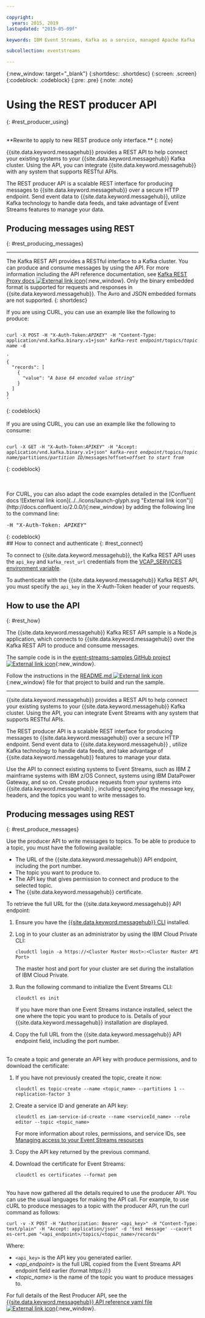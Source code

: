 ```yaml
---

copyright:
  years: 2015, 2019
lastupdated: "2019-05-09f"

keywords: IBM Event Streams, Kafka as a service, managed Apache Kafka

subcollection: eventstreams

---
```


{:new_window: target="_blank"}
{:shortdesc: .shortdesc}
{:screen: .screen}
{:codeblock: .codeblock}
{:pre: .pre}
{:note: .note}

# Using the REST producer API
{: #rest_producer_using}


<br/>
**Rewrite to apply to new REST produce only interface.**
{: note}

{{site.data.keyword.messagehub}} provides a REST API to help connect your existing systems to your {{site.data.keyword.messagehub}} Kafka cluster. Using the API, you can integrate {{site.data.keyword.messagehub}} with any system that supports RESTful APIs.

The REST producer API is a scalable REST interface for producing messages to {{site.data.keyword.messagehub}} over a secure HTTP endpoint. Send event data to {{site.data.keyword.messagehub}}, utilize Kafka technology to handle data feeds, and take advantage of Event Streams features to manage your data.


## Producing messages using REST
{: #rest_producing_messages}


------------
The Kafka REST API provides a RESTful interface to a Kafka
cluster. You can produce and consume messages by using the
API. For more information including the API reference documentation, see [Kafka REST Proxy docs ![External link icon](../../icons/launch-glyph.svg "External link icon")](https://docs.confluent.io/2.0.0/kafka-rest/docs/index.html){:new_window}. Only the binary embedded format is supported for requests and responses in {{site.data.keyword.messagehub}}. The Avro and JSON embedded formats are not supported.
{: shortdesc}

If you are using CURL, you can use an example like the following to produce:
<pre class="pre"><code>
curl -X POST -H "X-Auth-Token:<var class="keyword varname">APIKEY</var>" -H "Content-Type: application/vnd.kafka.binary.v1+json" <var class="keyword varname">kafka-rest endpoint</var>/topics/<var class="keyword varname">topic name</var> -d 

'
{
  "records": [
    {
      "value": "<var class="keyword varname">A base 64 encoded value string</var>"
    }
  ]
}
'
</code></pre>
{: codeblock}
<br/>
<br/>
If you are using CURL, you can use an example like the following to consume:
<pre class="pre"><code>
curl -X GET -H "X-Auth-Token:<var class="keyword varname">APIKEY</var>" -H "Accept: application/vnd.kafka.binary.v1+json" <var class="keyword varname">kafka-rest endpoint</var>/topics/<var class="keyword varname">topic name</var>/partitions/<var class="keyword varname">partition ID</var>/messages?offset=<var class="keyword varname">offset to start from</var>
</code></pre>
{: codeblock}

<br/>
<br/>
For CURL, you can also adapt the code
examples detailed in the [Confluent docs ![External link icon](../../icons/launch-glyph.svg "External link icon")](http://docs.confluent.io/2.0.0/){:new_window} by adding the following line to the command line:
<pre class="pre">-H "X-Auth-Token: <var class="keyword varname">APIKEY</var>"</pre>
{: codeblock}

<br/>
## How to connect and authenticate
{: #rest_connect}

<!-- info was in eventstreams066.md -->

To connect to {{site.data.keyword.messagehub}}, the Kafka REST API uses the <code>api_key</code> and <code>kafka_rest_url</code>
credentials from the [VCAP_SERVICES environment variable](/docs/services/EventStreams?topic=eventstreams-connecting#connect_standard_cf).

To authenticate with the {{site.data.keyword.messagehub}} Kafka REST API, you must specify the <code>api_key</code> in the X-Auth-Token header of your requests.


## How to use the API
{: #rest_how}

<!-- info was in eventstreams097.md -->

The {{site.data.keyword.messagehub}} Kafka REST API sample is a Node.js application, which connects to {{site.data.keyword.messagehub}} over the Kafka REST API to produce and consume messages.

The sample code is in the [event-streams-samples GitHub project ![External link icon](../../icons/launch-glyph.svg "External link icon")](https://github.com/ibm-messaging/event-streams-samples/tree/master/kafka-nodejs-console-sample){:new_window}.

Follow the instructions in the [README.md ![External link icon](../../icons/launch-glyph.svg "External link icon")](https://github.com/ibm-messaging/event-streams-samples/tree/master/kafka-nodejs-console-sample){:new_window} file for that project to build and run the sample.

------------
{{site.data.keyword.messagehub}}  provides a REST API to help connect your existing systems to your {{site.data.keyword.messagehub}} Kafka cluster. Using the API, you can integrate Event Streams with any system that supports RESTful APIs.

The REST producer API is a scalable REST interface for producing messages to {{site.data.keyword.messagehub}}  over a secure HTTP endpoint. Send event data to {{site.data.keyword.messagehub}} , utilize Kafka technology to handle data feeds, and take advantage of {{site.data.keyword.messagehub}} features to manage your data.

Use the API to connect existing systems to Event Streams, such as IBM Z mainframe systems with IBM z/OS Connect, systems using IBM DataPower Gateway, and so on. Create produce requests from your systems into {{site.data.keyword.messagehub}} , including specifying the message key, headers, and the topics you want to write messages to.


## Producing messages using REST
{: #rest_produce_messages}

Use the producer API to write messages to topics. To be able to produce to a topic, you must have the following available:

* The URL of the {{site.data.keyword.messagehub}} API endpoint, including the port number.
* The topic you want to produce to.
* The API key that gives permission to connect and produce to the selected topic.
* The {{site.data.keyword.messagehub}} certificate.

To retrieve the full URL for the {{site.data.keyword.messagehub}} API endpoint:

1. Ensure you have the [{{site.data.keyword.messagehub}} CLI](/docs/services/EventStreams?topic=eventstreams-cli) installed.
2. Log in to your cluster as an administrator by using the IBM Cloud Private CLI:

    ```
    cloudctl login -a https://<Cluster Master Host>:<Cluster Master API Port>
    ```

    The master host and port for your cluster are set during the installation of IBM Cloud Private.
3. Run the following command to initialize the Event Streams CLI: 
    ```
    cloudctl es init
    ```
    If you have more than one Event Streams instance installed, select the one where the topic you want to produce to is.
    Details of your {{site.data.keyword.messagehub}} installation are displayed.
4. Copy the full URL from the {{site.data.keyword.messagehub}} API endpoint field, including the port number.

<br/>
To create a topic and generate an API key with produce permissions, and to download the certificate:

1. If you have not previously created the topic, create it now:

    ```
    cloudctl es topic-create --name <topic_name> --partitions 1 --replication-factor 3
    ```
2. Create a service ID and generate an API key:

    ```
    cloudctl es iam-service-id-create --name <serviceId_name> --role editor --topic <topic_name>
    ```

    For more information about roles, permissions, and service IDs, see [Managing access to your Event Streams resources](/docs/services/EventStreams?topic=eventstreams-security) 
3. Copy the API key returned by the previous command.
4. Download the certificate for Event Streams:

    ```
    cloudctl es certificates --format pem
    ```

<br/>
You have now gathered all the details required to use the producer API. You can use the usual languages for making the API call. For example, to use cURL to produce messages to a topic with the producer API, run the curl command as follows:

```
curl -v -X POST -H "Authorization: Bearer <api_key>" -H "Content-Type: text/plain" -H "Accept: application/json" -d 'test message' --cacert es-cert.pem "<api_endpoint>/topics/<topic_name>/records"
```

Where:

* ```<api_key>``` is the API key you generated earlier.
* <var class="keyword varname"><api_endpoint></var> is the full URL copied from the Event Streams API endpoint field earlier (format https://<var class="keyword varname"><host></var>:<var class="keyword varname"><port></var>)
* <var class="keyword varname"><topic_name></var> is the name of the topic you want to produce messages to.

For full details of the Rest Producer API, see the 
[{{site.data.keyword.messagehub}} API reference yaml file ![External link icon](../../icons/launch-glyph.svg "External link icon")](https://github.ibm.com/mhub/rest-producer/blob/master/openapi.yaml){:new_window}.






